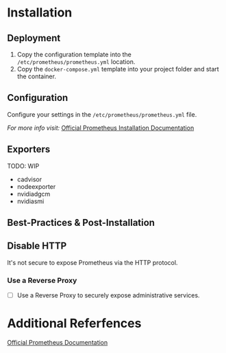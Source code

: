 # Installation

## Deployment

1. Copy the configuration template into the `/etc/prometheus/prometheus.yml` location.
2. Copy the `docker-compose.yml` template into your project folder and start the container.

## Configuration

Configure your settings in the `/etc/prometheus/prometheus.yml` file.

*For more info visit:* [Official Prometheus Installation Documentation](https://prometheus.io/docs/prometheus/latest/installation/)

## Exporters

TODO: WIP

- cadvisor
- nodeexporter
- nvidiadgcm
- nvidiasmi

## Best-Practices & Post-Installation

## Disable HTTP

It's not secure to expose Prometheus via the HTTP protocol. 

### Use a Reverse Proxy

- [ ] Use a Reverse Proxy to securely expose administrative services.

# Additional Referfences

[Official Prometheus Documentation](https://prometheus.io/docs/introduction/overview/)